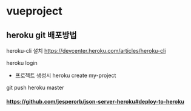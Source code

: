 # vueproject

## heroku git 배포방법

heroku-cli 설치
https://devcenter.heroku.com/articles/heroku-cli

heroku login

- 프로젝트 생성시
heroku create my-project

git push heroku master

#### https://github.com/jesperorb/json-server-heroku#deploy-to-heroku
